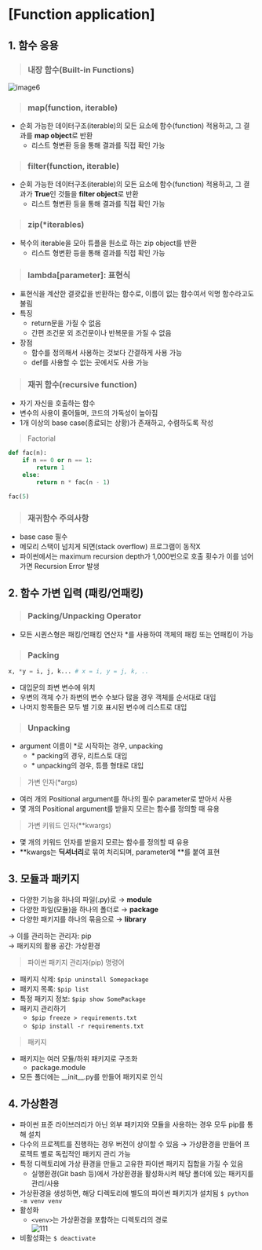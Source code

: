 # [Function application]

## 1. 함수 응용
> ### 내장 함수(Built-in Functions)  
![image6](https://user-images.githubusercontent.com/108309396/213324974-01eafa64-c27d-4334-82b5-2260cb43bdf0.png)

> ### map(function, iterable)
- 순회 가능한 데이터구조(iterable)의 모든 요소에 함수(function) 적용하고, 그 결과를 **map object**로 반환
  - 리스트 형변환 등을 통해 결과를 직접 확인 가능

> ### filter(function, iterable)
- 순회 가능한 데이터구조(iterable)의 모든 요소에 함수(function) 적용하고, 그 결과가 **True**인 것들을 **filter object**로 반환
  - 리스트 형변환 등을 통해 결과를 직접 확인 가능


> ### zip(*iterables)
- 복수의 iterable을 모아 튜플을 원소로 하는 zip object를 반환
  - 리스트 형변환 등을 통해 결과를 직접 확인 가능


> ### lambda[parameter]: 표현식
- 표현식을 계산한 결괏값을 반환하는 함수로, 이름이 없는 함수여서 익명 함수라고도 불림
- 특징
  - return문을 가질 수 없음
  - 간편 조건문 외 조건문이나 반복문을 가질 수 없음
- 장점
  - 함수를 정의해서 사용하는 것보다 간결하게 사용 가능
  - def를 사용할 수 없는 곳에서도 사용 가능

> ### 재귀 함수(recursive function)
- 자기 자신을 호출하는 함수
- 변수의 사용이 줄어들며, 코드의 가독성이 높아짐
- 1개 이상의 base case(종료되는 상황)가 존재하고, 수렴하도록 작성
> Factorial   
```python
def fac(n):
    if n == 0 or n == 1:
        return 1
    else:
        return n * fac(n - 1)

fac(5)
```

> ### 재귀함수 주의사항
- base case 필수
- 메모리 스택이 넘치게 되면(stack overflow) 프로그램이 동작X
- 파이썬에서는 maximum recursion depth가 1,000번으로 호출 횟수가 이를 넘어가면 Recursion Error 발생


## 2. 함수 가변 입력 (패킹/언패킹)
> ### Packing/Unpacking Operator
- 모든 시퀀스형은 패킹/언패킹 연산자 *를 사용하여 객체의 패킹 또는 언패킹이 가능

> ### Packing
```python
x, *y = i, j, k... # x = i, y = j, k, .. 
```
- 대입문의 좌변 변수에 위치
- 우변의 객체 수가 좌변의 변수 수보다 많을 경우 객체를 순서대로 대입
- 나머지 항목들은 모두 별 기호 표시된 변수에 리스트로 대입 

> ### Unpacking
- argument 이름이 *로 시작하는 경우, unpacking
  - \* packing의 경우, 리트스토 대입
  - \* unpacking의 경우, 튜플 형태로 대입

> 가변 인자(*args)
- 여러 개의 Positional argument를 하나의 필수 parameter로 받아서 사용
- 몇 개의 Positional argument를 받을지 모르는 함수를 정의할 때 유용

> 가변 키워드 인자(**kwargs)
- 몇 개의 키워드 인자를 받을지 모르는 함수를 정의할 때 유용
- \**kwargs는 **딕셔너리**로 묶여 처리되며, parameter에 \**를 붙여 표현

## 3. 모듈과 패키지
- 다양한 기능을 하나의 파일(.py)로 &rarr; **module**
- 다양한 파일(모듈)을 하나의 폴더로 &rarr; **package**
- 다양한 패키지를 하나의 묶음으로 &rarr; **library**

&rarr; 이를 관리하는 관리자: pip  
&rarr; 패키지의 활용 공간: 가상환경

> 파이썬 패키지 관리자(pip) 명령어
- 패키지 삭제: `$pip uninstall Somepackage`
- 패키지 목록: `$pip list`
- 특정 패키지 정보: `$pip show SomePackage`
- 패키지 관리하기  
  - `$pip freeze > requirements.txt`  
  - `$pip install -r requirements.txt`

> 패키지
- 패키지는 여러 모듈/하위 패키지로 구조화
  - package.module
- 모든 폴더에는 \_\_init__.py를 만들어 패키지로 인식

## 4. 가상환경
- 파이썬 표준 라이브러리가 아닌 외부 패키지와 모듈을 사용하는 경우 모두 pip를 통해 설치
- 다수의 프로젝트를 진행하는 경우 버전이 상이할 수 있음 &rarr; 가상환경을 만들어 프로젝트 별로 독립적인 패키지 관리 가능
- 특정 디렉토리에 가상 환경을 만들고 고유한 파이썬 패키지 집합을 가질 수 있음
  - 실행환경(Git bash 등)에서 가상환경을 활성화시켜 해당 폴더에 있는 패키지를 관리/사용
- 가상환경을 생성하면, 해당 디렉토리에 별도의 파이썬 패키지가 설치됨 `$ python -m venv venv`
- 활성화 
  - `<venv>`는 가상환경을 포함하는 디렉토리의 경로  
![111](https://user-images.githubusercontent.com/108309396/214743248-2c8a8e2e-02a1-43b0-bd04-61cf49d6161a.png)
- 비활성화는 `$ deactivate`